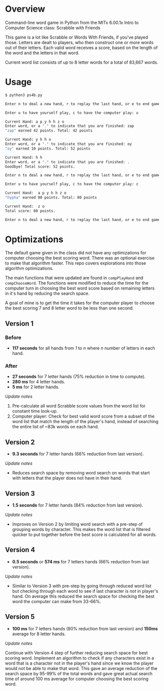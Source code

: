 # Overview

Command-line word game in Python from the MITx 6.00.1x Intro to Computer Science class: Scrabble with Friends

This game is a lot like Scrabble or Words With Friends, if you've played those. Letters are dealt to players, who then construct one or more words out of their letters. Each valid word receives a score, based on the length of the word and the letters in that word.

Current word list consists of up to 8 letter words for a total of 83,667 words.


# Usage

```bash
$ python3 ps4b.py

Enter n to deal a new hand, r to replay the last hand, or e to end game: n

Enter u to have yourself play, c to have the computer play: u

Current Hand: a p y h h z o
Enter word, or a "." to indicate that you are finished: zap 
"zap" earned 42 points. Total: 42 points

Current Hand: y h h o
Enter word, or a "." to indicate that you are finished: oy
"oy" earned 10 points. Total: 52 points

Current Hand: h h
Enter word, or a "." to indicate that you are finished: .
Goodbye! Total score: 52 points.

Enter n to deal a new hand, r to replay the last hand, or e to end game: r

Enter u to have yourself play, c to have the computer play: c

Current Hand:  a p y h h z o
"hypha" earned 80 points. Total: 80 points

Current Hand:  z o
Total score: 80 points.

Enter n to deal a new hand, r to replay the last hand, or e to end game: e
```

# Optimizations

The default game given in the class did not have any optimizations for computer choosing the best scoring word. There was an optional exercise to make that algorithm faster. This repo covers explorations into those algorithm optimizations.

The main functions that were updated are found in `compPlayHand` and `compChooseWord`. The functions were modified to reduce the time for the computer turn in choosing the best word score based on remaining letters in it's hand by reducing the search space.

A goal of mine is to get the time it takes for the computer player to choose the best scoring 7 and 8 letter word to be less than one second. 

## Version 1

### Before

 * **117 seconds** for all hands from _1_ to _n_ where _n_ number of letters in each hand.

### After

* **27 seconds** for 7 letter hands (75% reduction in time to compute).
* **280 ms** for 4 letter hands.
* **5 ms** for 2 letter hands.

_Update notes_

1. Pre-calculate all word Scrabble score values from the word list for constant time look-up.
2. Computer player: Check for best valid word score from a subset of the word list that match the length of the player's hand, instead of searching the entire list of ~83k words on each hand.


## Version 2

* **9.3 seconds** for 7 letter hands (66% reduction from last version).

_Update notes_

* Reduces search space by removing word search on words that start with letters that the player does not have in their hand.

## Version 3

* **1.5 seconds** for 7 letter hands (84% reduction from last version).

_Update notes_

* Improves on Version 2 by limiting word search with a pre-step of grouping words by character. This makes the word list that is filtered quicker to put together before the best score is calculated for all words.

## Version 4

* **0.5 seconds** or **574 ms** for 7 letters hands (66% reduction from last version).

_Update notes_

* Similar to Version 3 with pre-step by going through reduced word list but checking through each word to see if last character is not in player's hand. On average this reduced the search space for checking the best word the computer can make from 33-66%.


## Version 5 

* **100 ms** for 7 letters hands (80% reduction from last version) and **150ms** average for 8 letter hands.

_Update notes_

Continue with Version 4 step of further reducing search space for best scoring word. Implement an algorithm to check if any characters exist in a word that is a character not in the player's hand since we know the player would not be able to make that word. This gave an average reduction of the search space by 95-99% of the total words and gave great actual search time of around 100 ms average for computer choosing the best scoring word.

